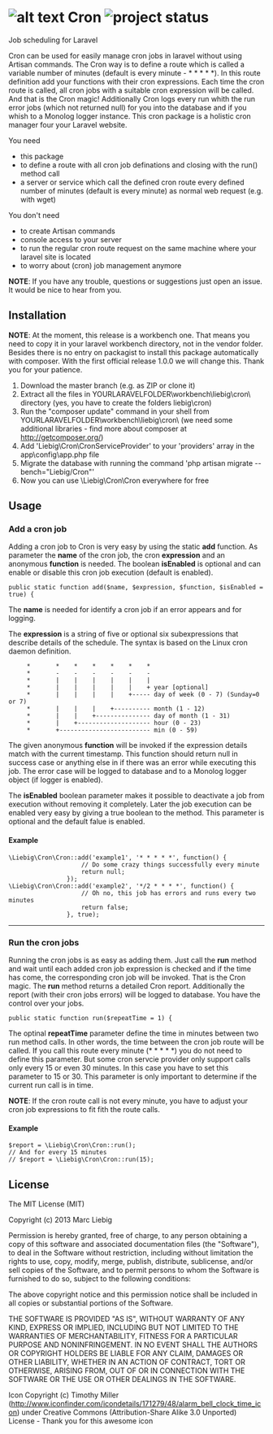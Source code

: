 # ![alt text](https://raw.github.com/liebig/cron/master/icon.png "Cron") Cron ![project status](http://stillmaintained.com/liebig/cron.png)
Job scheduling for Laravel

Cron can be used for easily manage cron jobs in laravel without using Artisan commands. The Cron way is to define a route which is called a variable number of minutes (default is every minute - * * * * *). In this route definition add your functions with their cron expressions. Each time the cron route is called, all cron jobs with a suitable cron expression will be called. And that is the Cron magic! Additionally Cron logs every run whith the run error jobs (which not returned null) for you into the database and if you whish to a Monolog logger instance. This cron package is a holistic cron manager four your Laravel website.  

You need
*   this package
*   to define a route with all cron job definations and closing with the run() method call
*   a server or service which call the defined cron route every defined number of minutes (default is every minute) as normal web request (e.g. with wget)

You don't need
*   to create Artisan commands
*   console access to your server
*   to run the regular cron route request on the same machine where your laravel site is located
*   to worry about (cron) job management anymore

**NOTE**: If you have any trouble, questions or suggestions just open an issue. It would be nice to hear from you.

## Installation

**NOTE**: At the moment, this release is a workbench one. That means you need to copy it in your laravel workbench directory, not in the vendor folder. Besides there is no entry on packagist to install this package automatically with composer. With the first official release 1.0.0 we will change this. Thank you for your patience.

1.  Download the master branch (e.g. as ZIP or clone it)
2.  Extract all the files in YOURLARAVELFOLDER\workbench\liebig\cron\ directory (yes, you have to create the folders liebig\cron)
3.  Run the "composer update" command in your shell from YOURLARAVELFOLDER\workbench\liebig\cron\ (we need some additional libraries - find more about composer at http://getcomposer.org/)
4.  Add 'Liebig\Cron\CronServiceProvider' to your 'providers' array in the app\config\app.php file
5.  Migrate the database with running the command 'php artisan migrate --bench="Liebig/Cron"'
6.  Now you can use \Liebig\Cron\Cron everywhere for free


## Usage

### Add a cron job

Adding a cron job to Cron is very easy by using the static **add** function. As parameter the **name** of the cron job, the cron **expression** and an anonymous **function** is needed. The boolean **isEnabled** is optional and can enable or disable this cron job execution (default is enabled).

```
public static function add($name, $expression, $function, $isEnabled = true) {
```

The **name** is needed for identify a cron job if an error appears and for logging.

The **expression** is a string of five or optional six subexpressions that describe details of the schedule. The syntax is based on the Linux cron daemon definition.
```
     *       *    *    *    *    *    *
     *       -    -    -    -    -    -
     *       |    |    |    |    |    |
     *       |    |    |    |    |    + year [optional]
     *       |    |    |    |    +----- day of week (0 - 7) (Sunday=0 or 7)
     *       |    |    |    +---------- month (1 - 12)
     *       |    |    +--------------- day of month (1 - 31)
     *       |    +-------------------- hour (0 - 23)
     *       +------------------------- min (0 - 59)
```

The given anonymous **function** will be invoked if the expression details match with the current timestamp. This function should return null in success case or anything else in if there was an error while executing this job. The error case will be logged to database and to a Monolog logger object (if logger is enabled). 

The **isEnabled** boolean parameter makes it possible to deactivate a job from execution without removing it completely. Later the job execution can be enabled very easy by giving a true boolean to the method. This parameter is optional and the default falue is enabled.

#### Example

```
\Liebig\Cron\Cron::add('example1', '* * * * *', function() {
                    // Do some crazy things successfully every minute
                    return null;
                });
\Liebig\Cron\Cron::add('example2', '*/2 * * * *', function() {
                    // Oh no, this job has errors and runs every two minutes
                    return false;
                }, true);
```

---

### Run the cron jobs

Running the cron jobs is as easy as adding them. Just call the **run** method and wait until each added cron job expression is checked and if the time has come, the corresponding cron job will be invoked. That is the Cron magic. The **run** method returns a detailed Cron report. Additionally the report (with their cron jobs errors) will be logged to database. You have the control over your jobs.

```
public static function run($repeatTime = 1) {
```

The optinal **repeatTime** parameter define the time in minutes between two run method calls. In other words, the time between the cron job route will be called. If you call this route every minute (* * * * *) you do not need to define this parameter. But some cron servcie provider only support calls only every 15 or even 30 minutes. In this case you have to set this parameter to 15 or 30. This parameter is only important to determine if the current run call is in time.

**NOTE**: If the cron route call is not every minute, you have to adjust your cron job expressions to fit fith the route calls.

#### Example

```
$report = \Liebig\Cron\Cron::run();
// And for every 15 minutes
// $report = \Liebig\Cron\Cron::run(15);
```

## License

The MIT License (MIT)

Copyright (c) 2013 Marc Liebig

Permission is hereby granted, free of charge, to any person obtaining a copy
of this software and associated documentation files (the "Software"), to deal
in the Software without restriction, including without limitation the rights
to use, copy, modify, merge, publish, distribute, sublicense, and/or sell
copies of the Software, and to permit persons to whom the Software is
furnished to do so, subject to the following conditions:

The above copyright notice and this permission notice shall be included in
all copies or substantial portions of the Software.

THE SOFTWARE IS PROVIDED "AS IS", WITHOUT WARRANTY OF ANY KIND, EXPRESS OR
IMPLIED, INCLUDING BUT NOT LIMITED TO THE WARRANTIES OF MERCHANTABILITY,
FITNESS FOR A PARTICULAR PURPOSE AND NONINFRINGEMENT. IN NO EVENT SHALL THE
AUTHORS OR COPYRIGHT HOLDERS BE LIABLE FOR ANY CLAIM, DAMAGES OR OTHER
LIABILITY, WHETHER IN AN ACTION OF CONTRACT, TORT OR OTHERWISE, ARISING FROM,
OUT OF OR IN CONNECTION WITH THE SOFTWARE OR THE USE OR OTHER DEALINGS IN
THE SOFTWARE.

Icon Copyright (c) Timothy Miller (http://www.iconfinder.com/icondetails/171279/48/alarm_bell_clock_time_icon) under Creative Commons (Attribution-Share Alike 3.0 Unported) License - Thank you for this awesome icon